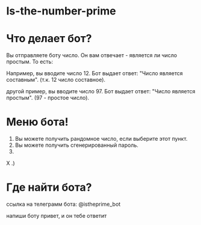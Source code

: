 # Is-the-number-prime

# Что делает бот?
Вы отправляете боту число. Он вам отвечает - является ли число простым. То есть:

Например, вы вводите число 12.
Бот выдает ответ: "Число является составным". (т.к. 12 число составное).

другой пример, вы вводите число 97.
Бот выдает ответ: "Число является простым". (97 - простое число).

# Меню бота!
1) Вы можете получить рандомное число, если выберите этот пункт.
2) Вы можете получить сгенерированный пароль.
3) 
X .)

# Где найти бота?
ссылка на телеграмм бота: @istheprime_bot

напиши боту привет, и он тебе ответит
